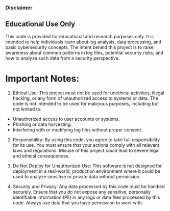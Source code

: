 ### Disclaimer
## Educational Use Only
This code is provided for educational and research purposes only. It is intended to help individuals learn about log analysis, data processing, and basic cybersecurity concepts. The intent behind this project is to raise awareness about common patterns in log files, potential security risks, and how to analyze such data from a security perspective.

# Important Notes:
1. Ethical Use: This project must not be used for unethical activities, illegal hacking, or any form of unauthorized access to systems or data. The code is not intended to be used for malicious purposes, including but not limited to:

- Unauthorized access to user accounts or systems.
- Phishing or data harvesting.
- Interfering with or modifying log files without proper consent.
2. Responsibility: By using this code, you agree to take full responsibility for its use. You must ensure that your actions comply with all relevant laws and regulations. Misuse of this project could lead to severe legal and ethical consequences.

3. Do Not Deploy for Unauthorized Use: This software is not designed for deployment in a real-world, production environment where it could be used to analyze sensitive or private data without permission.

4. Security and Privacy: Any data processed by this code must be handled securely. Ensure that you do not expose any sensitive, personally identifiable information (PII) in any logs or data files processed by this code. Always use data that you have permission to work with.
